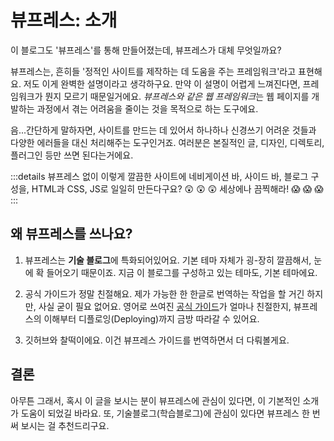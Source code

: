 # 뷰프레스: 소개

이 블로그도 '뷰프레스'를 통해 만들어졌는데, 뷰프레스가 대체 무엇일까요?  
  
뷰프레스는, 흔히들 '정적인 사이트를 제작하는 데 도움을 주는 프레임워크'라고 표현해요.
저도 이게 완벽한 설명이라고 생각하구요.
만약 이 설명이 어렵게 느껴진다면, 프레임워크가 뭔지 모르기 때문일거에요.
*뷰프레스와 같은 웹 프레임워크*는 웹 페이지를 개발하는 과정에서 겪는 어려움을 줄이는 것을 목적으로 하는 도구에요.  
  
음...간단하게 말하자면, 사이트를 만드는 데 있어서 하나하나 신경쓰기 어려운 것들과 다양한 에러들을 대신 처리해주는 도구인거죠.
여러분은 본질적인 글, 디자인, 디렉토리, 플러그인 등만 쓰면 된다는거에요.  

:::details 뷰프레스 없이 이렇게 깔끔한 사이트에 네비게이션 바, 사이드 바, 블로그 구성을, HTML과 CSS, JS로 일일히 만든다구요?
:astonished: :astonished: :astonished: 세상에나 끔찍해라! :scream: :scream: :scream:
:::

## 왜 뷰프레스를 쓰나요?

1. 뷰프레스는 **기술 블로그**에 특화되어있어요. 기본 테마 자체가 굉-장히 깔끔해서, 눈에 확 들어오기 때문이죠.
지금 이 블로그를 구성하고 있는 테마도, 기본 테마에요.  

1. 공식 가이드가 정말 친절해요. 제가 가능한 한 한글로 번역하는 작업을 할 거긴 하지만, 사실 굳이 필요 없어요.
영어로 쓰여진 [공식 가이드](https://vuepress.vuejs.org/guide/)가 얼마나 친절한지,
뷰프레스의 이해부터 디플로잉(Deploying)까지 금방 따라갈 수 있어요.

1. 깃허브와 찰떡이에요. 이건 뷰프레스 가이드를 번역하면서 더 다뤄볼게요.

## 결론

아무튼 그래서, 혹시 이 글을 보시는 분이 뷰프레스에 관심이 있다면, 이 기본적인 소개가 도움이 되었길 바라요.
또, 기술블로그(학습블로그)에 관심이 있다면 뷰프레스 한 번 써 보시는 걸 추천드리구요.
